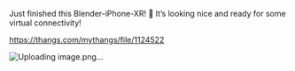 Just finished this Blender-iPhone-XR! 📱 It’s looking nice and ready for some virtual connectivity!

https://thangs.com/mythangs/file/1124522

![Uploading image.png…]()
